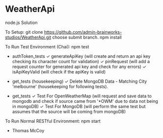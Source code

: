 # WeatherApi
node.js Solution

To Setup:
git clone https://github.com/admin-brainworks-studios/WeatherApi.git
choose submit branch. 
npm install

To Run Test Environment (Chai):
npm test

  * authToken_tests
    ✓ generateApiKey (will create and return an api key checking its character count for validation)
    ✓ pinRequest (will add a request counter for generated api key and check for any errors)
    ✓ isApiKeyValid (will check if the apiKey is valid)

  * get_tests (housekeeping)
    ✓ Delete MongoDB Data - Matching City 'melbourne' (housekeeping for following tests).

  * get_tests
    ✓ Test For OpenWeatherMap (will request and save data to mongodb and check if source came from '*OWM' due to data not being in mongoDB)
    ✓ Test For MongoDB (will perform the same test but assumes that the source will be coming from mongoDB)
    
    
To Run Normal RESTful Environment:
npm start
 


- Thomas McCoy 

